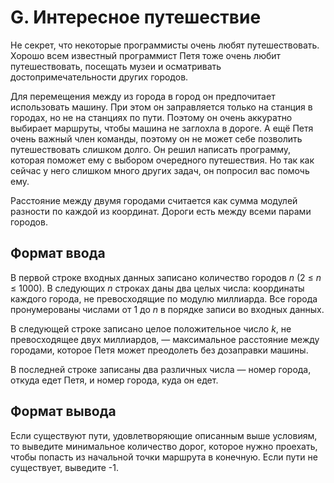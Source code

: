 # G. Интересное путешествие

Не секрет, что некоторые программисты очень любят путешествовать. Хорошо всем известный программист Петя тоже очень любит путешествовать, посещать музеи и осматривать достопримечательности других городов.

Для перемещения между из города в город он предпочитает использовать машину. При этом он заправляется только на станция в городах, но не на станциях по пути. Поэтому он очень аккуратно выбирает маршруты, чтобы машина не заглохла в дороге. А ещё Петя очень важный член команды, поэтому он не может себе позволить путешествовать слишком долго. Он решил написать программу, которая поможет ему с выбором очередного путешествия. Но так как сейчас у него слишком много других задач, он попросил вас помочь ему.

Расстояние между двумя городами считается как сумма модулей разности по каждой из координат. Дороги есть между всеми парами городов.

## Формат ввода

В первой строке входных данных записано количество городов _n_ (2 ≤ _n_ ≤ 1000). В следующих _n_ строках даны два целых числа: координаты каждого города, не превосходящие по модулю миллиарда. Все города пронумерованы числами от 1 до _n_ в порядке записи во входных данных.

В следующей строке записано целое положительное число _k_, не превосходящее двух миллиардов, — максимальное расстояние между городами, которое Петя может преодолеть без дозаправки машины.

В последней строке записаны два различных числа — номер города, откуда едет Петя, и номер города, куда он едет.



## Формат вывода

Если существуют пути, удовлетворяющие описанным выше условиям, то выведите минимальное количество дорог, которое нужно проехать, чтобы попасть из начальной точки маршрута в конечную. Если пути не существует, выведите -1.
